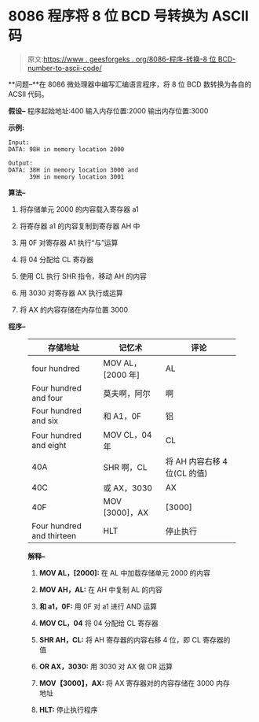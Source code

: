 # 8086 程序将 8 位 BCD 号转换为 ASCII 码

> 原文:[https://www . geesforgeks . org/8086-程序-转换-8 位 BCD-number-to-ascii-code/](https://www.geeksforgeeks.org/8086-program-to-convert-8-bit-bcd-number-into-ascii-code/)

**问题–**在 8086 微处理器中编写汇编语言程序，将 8 位 BCD 数转换为各自的 ACSII 代码。

**假设–**
程序起始地址:400
输入内存位置:2000
输出内存位置:3000

**示例:**

```
Input: 
DATA: 98H in memory location 2000

Output:
DATA: 38H in memory location 3000 and 
      39H in memory location 3001 
```

**算法–**

1.  将存储单元 2000 的内容载入寄存器 a1

2.  将寄存器 a1 的内容复制到寄存器 AH 中

3.  用 0F
    对寄存器 A1 执行“与”运算
4.  将 04 分配给 CL 寄存器

5.  使用 CL
    执行 SHR 指令，移动 AH 的内容
6.  用 3030
    对寄存器 AX 执行或运算
7.  将 AX 的内容存储在内存位置 3000

**程序–**

<figure class="table">

| 存储地址 | 记忆术 | 评论 |
| --- | --- | --- |
| four hundred | MOV AL，[2000 年] | AL |
| Four hundred and four | 莫夫啊，阿尔 | 啊 |
| Four hundred and six | 和 A1，0F | 铝 |
| Four hundred and eight | MOV CL，04 年 | CL |
| 40A | SHR 啊，CL | 将 AH 内容右移 4 位(CL 的值) |
| 40C | 或 AX，3030 | AX |
| 40F | MOV [3000]，AX | [3000] |
| Four hundred and thirteen | HLT | 停止执行 |

**解释–**

1.  **MOV AL，[2000]:** 在 AL 中加载存储单元 2000 的内容

2.  **MOV AH，AL:** 在 AH 中复制 AL 的内容

3.  **和 a1，0F:** 用 0F
    对 a1 进行 AND 运算
4.  **MOV CL，04** 将 04 分配给 CL 寄存器

5.  **SHR AH，CL:** 将 AH 寄存器的内容右移 4 位，即 CL 寄存器的值

6.  **OR AX，3030:** 用 3030
    对 AX 做 OR 运算
7.  **MOV【3000】，AX:** 将 AX 寄存器对的内容存储在 3000 内存地址

8.  **HLT:** 停止执行程序

</figure>